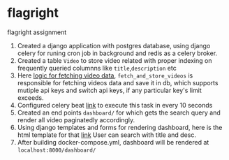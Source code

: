 # flagright
flagright assignment 

1. Created a django application with postgres database, using django celery for runing cron job in background and redis as a celery broker.
2. Created a table `Video` to store video related with proper indexing on frequently queried columnns like `title`,`description` etc
3. Here [logic for fetching video data](https://github.com/marcos5163/flagright/blob/main/youtubeapi_app/service.py), `fetch_and_store_videos` is responsible for fetching videos data and save it in db, which supports mutiple api keys and switch api keys,
   if any particular key's limit exceeds.
4. Configured celery beat [link](https://github.com/marcos5163/flagright/blob/main/flagright_project/celery.py) to execute this task in every 10 seconds
5. Created an end points `dashboard/` for which gets the search query and render all video paginatedly accordingly.
6. Using django templates and forms for rendering dashboard, here is the html template for that [link](https://github.com/marcos5163/flagright/blob/main/youtubeapi_app/templates/youtubeapi_app/dashboard.html) User can search with title and desc.
7. After building docker-compose.yml, dashboard will be rendered at `localhost:8000/dashboard/`   
   
   
